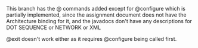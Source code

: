 This branch has the @ commands added except for @configure which is partially implemented, since the assignment document does not have the Architecture binding for it, and the javadocs don't have any descriptions for DOT SEQUENCE or NETWORK or XML

@exit doesn't work either as it requires @configure being called first.
